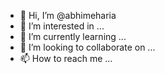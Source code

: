 - 👋 Hi, I’m @abhimeharia
- 👀 I’m interested in ...
- 🌱 I’m currently learning ...
- 💞️ I’m looking to collaborate on ...
- 📫 How to reach me ...

<!---
abhimeharia/abhimeharia is a ✨ special ✨ repository because its `README.md` (this file) appears on your GitHub profile.
You can click the Preview link to take a look at your changes.
--->
